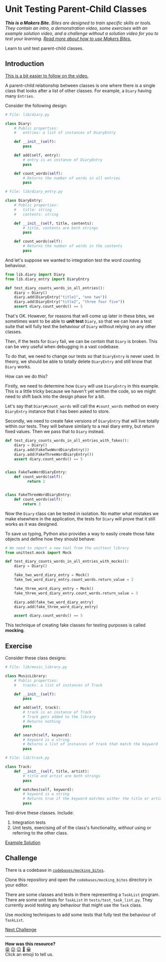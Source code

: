 # Unit Testing Parent-Child Classes

_**This is a Makers Bite.** Bites are designed to train specific skills or
tools. They contain an intro, a demonstration video, some exercises with an
example solution video, and a challenge without a solution video for you to test
your learning. [Read more about how to use Makers
Bites.](https://github.com/makersacademy/course/blob/main/labels/bites.md)_

Learn to unit test parent-child classes.

## Introduction

[This is a bit easier to follow on the video.](<!-- OMITTED -->)

A parent-child relationship between classes is one where there is a single class
that looks after a list of other classes. For example, a `Diary` having many
`Entries`.

Consider the following design:

```python
# File: lib/diary.py

class Diary:
    # Public properties:
    #   entries: a list of instances of DiaryEntry

    def __init__(self):
        pass

    def add(self, entry):
        # entry is an instance of DiaryEntry
        pass

    def count_words(self):
        # Returns the number of words in all entries
        pass
```

```python
# File: lib/diary_entry.py

class DiaryEntry:
    # Public properties:
    #   title: string
    #   contents: string

    def __init__(self, title, contents):
        # title, contents are both strings
        pass

    def count_words(self):
        # Returns the number of words in the contents
        pass
```

And let's suppose we wanted to integration test the word counting behaviour.

```python
from lib.diary import Diary
from lib.diary_entry import DiaryEntry

def test_diary_counts_words_in_all_entries():
    diary = Diary()
    diary.add(DiaryEntry("title1", "one two"))
    diary.add(DiaryEntry("title2", "three four five"))
    assert diary.count_words() == 5
```

That's OK. However, for reasons that will come up later in these bites, we
sometimes want to be able to **unit test** `Diary`, so that we can have a test
suite that will fully test the behaviour of `Diary` without relying on any other
classes. 

Then, if the tests for `Diary` fail, we can be _certain_ that `Diary` is broken.
This can be very useful when debugging in a vast codebase.

To do that, we need to change our tests so that `DiaryEntry` is never used. In
theory, we should be able to totally delete `DiaryEntry` and still know that
`Diary` works.

How can we do this?

Firstly, we need to determine how `Diary` will use `DiaryEntry` in this example.
This is a little tricky because we haven't yet written the code, so we might
need to shift back into the design phase for a bit.

Let's say that `Diary#count_words` will call the `#count_words` method on every
`DiaryEntry` instance that it has been asked to store.

Secondly, we need to create fake versions of `DiaryEntry` that will live totally
within our tests. They will behave similarly to a real diary entry, but return
fixed values. Then we pass that to `Diary` instead.

```python
def test_diary_counts_words_in_all_entries_with_fakes():
    diary = Diary()
    diary.add(FakeTwoWordDiaryEntry())
    diary.add(FakeThreeWordDiaryEntry())
    assert diary.count_words() == 5


class FakeTwoWordDiaryEntry:
    def count_words(self):
          return 2


class FakeThreeWordDiaryEntry:
    def count_words(self):
        return 3
```

Now the `Diary` class can be tested in isolation. No matter what mistakes we
make elsewhere in the application, the tests for `Diary` will prove that it
still works as it was designed.

To save us typing, Python also provides a way to easily create those fake objects and define how they should behave:

```python
# We need to import a new tool from the unittest library
from unittest.mock import Mock

def test_diary_counts_words_in_all_entries_with_mocks():
    diary = Diary()

    fake_two_word_diary_entry = Mock()
    fake_two_word_diary_entry.count_words.return_value = 2

    fake_three_word_diary_entry = Mock()
    fake_three_word_diary_entry.count_words.return_value = 3

    diary.add(fake_two_word_diary_entry)
    diary.add(fake_three_word_diary_entry)

    assert diary.count_words() == 5
```

This technique of creating fake classes for testing purposes is called **mocking**.

## Exercise

Consider these class designs:

```python
# File: lib/music_library.py

class MusicLibrary:
    # Public properties:
    #   tracks: a list of instances of Track

    def __init__(self):
        pass

    def add(self, track):
        # track is an instance of Track
        # Track gets added to the library
        # Returns nothing
        pass

    def search(self, keyword):
        # keyword is a string
        # Returns a list of instances of track that match the keyword
        pass
```

```python
# File: lib/track.py

class Track:
    def __init__(self, title, artist):
        # title and artist are both strings
        pass

    def matches(self, keyword):
        # keyword is a string
        # Returns true if the keyword matches either the title or artist
        pass
```

Test-drive these classes. Include:

1. Integration tests
2. Unit tests, exercising _all_ of the class's functionality, _without_ using or
   referring to the other class.

[Example Solution](<!-- OMITTED -->)

## Challenge

There is a codebase in [`codebases/mocking_bites`](../codebases/mocking_bites).

Clone this repository and open the `codebases/mocking_bites` directory in your
editor.

There are some classes and tests in there representing a `TaskList` program.
There are some unit tests for `TaskList` in `tests/test_task_list.py`. They
currently avoid testing any behaviour that might use the `Task` class.

Use mocking techniques to add some tests that fully test the behaviour of
`TaskList`.


[Next Challenge](02_crafting_mocks_bite.md)

<!-- BEGIN GENERATED SECTION DO NOT EDIT -->

---

**How was this resource?**  
[😫](https://airtable.com/shrUJ3t7KLMqVRFKR?prefill_Repository=makersacademy%2Fgolden-square-in-python&prefill_File=mocking_bites%2F01_unit_testing_parent_child_classes_bite.md&prefill_Sentiment=😫) [😕](https://airtable.com/shrUJ3t7KLMqVRFKR?prefill_Repository=makersacademy%2Fgolden-square-in-python&prefill_File=mocking_bites%2F01_unit_testing_parent_child_classes_bite.md&prefill_Sentiment=😕) [😐](https://airtable.com/shrUJ3t7KLMqVRFKR?prefill_Repository=makersacademy%2Fgolden-square-in-python&prefill_File=mocking_bites%2F01_unit_testing_parent_child_classes_bite.md&prefill_Sentiment=😐) [🙂](https://airtable.com/shrUJ3t7KLMqVRFKR?prefill_Repository=makersacademy%2Fgolden-square-in-python&prefill_File=mocking_bites%2F01_unit_testing_parent_child_classes_bite.md&prefill_Sentiment=🙂) [😀](https://airtable.com/shrUJ3t7KLMqVRFKR?prefill_Repository=makersacademy%2Fgolden-square-in-python&prefill_File=mocking_bites%2F01_unit_testing_parent_child_classes_bite.md&prefill_Sentiment=😀)  
Click an emoji to tell us.

<!-- END GENERATED SECTION DO NOT EDIT -->
